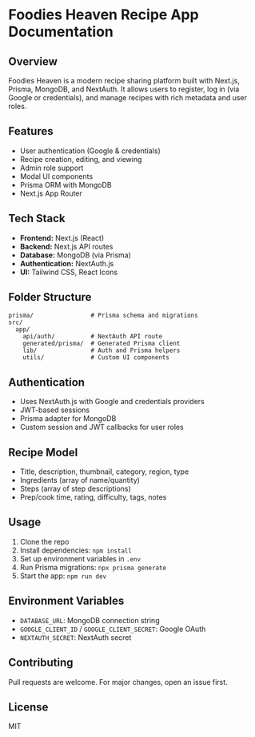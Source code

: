 # Foodies Heaven Recipe App Documentation

## Overview
Foodies Heaven is a modern recipe sharing platform built with Next.js, Prisma, MongoDB, and NextAuth. It allows users to register, log in (via Google or credentials), and manage recipes with rich metadata and user roles.

## Features
- User authentication (Google & credentials)
- Recipe creation, editing, and viewing
- Admin role support
- Modal UI components
- Prisma ORM with MongoDB
- Next.js App Router

## Tech Stack
- **Frontend:** Next.js (React)
- **Backend:** Next.js API routes
- **Database:** MongoDB (via Prisma)
- **Authentication:** NextAuth.js
- **UI:** Tailwind CSS, React Icons

## Folder Structure
```
prisma/                # Prisma schema and migrations
src/
  app/
    api/auth/          # NextAuth API route
    generated/prisma/  # Generated Prisma client
    lib/               # Auth and Prisma helpers
    utils/             # Custom UI components
```

## Authentication
- Uses NextAuth.js with Google and credentials providers
- JWT-based sessions
- Prisma adapter for MongoDB
- Custom session and JWT callbacks for user roles

## Recipe Model
- Title, description, thumbnail, category, region, type
- Ingredients (array of name/quantity)
- Steps (array of step descriptions)
- Prep/cook time, rating, difficulty, tags, notes

## Usage
1. Clone the repo
2. Install dependencies: `npm install`
3. Set up environment variables in `.env`
4. Run Prisma migrations: `npx prisma generate`
5. Start the app: `npm run dev`

## Environment Variables
- `DATABASE_URL`: MongoDB connection string
- `GOOGLE_CLIENT_ID` / `GOOGLE_CLIENT_SECRET`: Google OAuth
- `NEXTAUTH_SECRET`: NextAuth secret

## Contributing
Pull requests are welcome. For major changes, open an issue first.

## License
MIT

